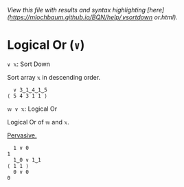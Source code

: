 *View this file with results and syntax highlighting [here](https://mlochbaum.github.io/BQN/help/∨sortdown or.html).*

# Logical Or (`∨`)

`∨ 𝕩`: Sort Down

Sort array `𝕩` in descending order.

      ∨ 3‿1‿4‿1‿5
    ⟨ 5 4 3 1 1 ⟩


`𝕨 ∨ 𝕩`: Logical Or

Logical Or of `𝕨` and `𝕩`. 

[Pervasive.](https://mlochbaum.github.io/BQN/doc/arithmetic.html#pervasion)

      1 ∨ 0
    1
      1‿0 ∨ 1‿1
    ⟨ 1 1 ⟩
      0 ∨ 0
    0

